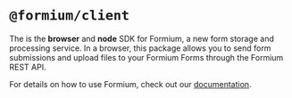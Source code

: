 # `@formium/client`

The is the **browser** and **node** SDK for Formium, a new form storage and processing service. In a browser, this package allows you to send form submissions and upload files to your Formium Forms through the Formium REST API.


For details on how to use Formium, check out our [documentation](https://formium.io/docs). 


